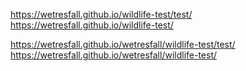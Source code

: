 https://wetresfall.github.io/wildlife-test/test/
https://wetresfall.github.io/wildlife-test/

https://wetresfall.github.io/wetresfall/wildlife-test/test/
https://wetresfall.github.io/wetresfall/wildlife-test/
